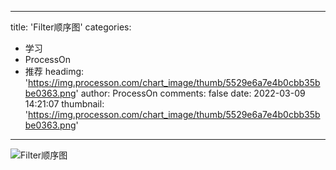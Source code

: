 
---
title: 'Filter顺序图'
categories: 
 - 学习
 - ProcessOn
 - 推荐
headimg: 'https://img.processon.com/chart_image/thumb/5529e6a7e4b0cbb35bbe0363.png'
author: ProcessOn
comments: false
date: 2022-03-09 14:21:07
thumbnail: 'https://img.processon.com/chart_image/thumb/5529e6a7e4b0cbb35bbe0363.png'
---

<div>   
<img class="thumb" alt="Filter顺序图" src="https://img.processon.com/chart_image/thumb/5529e6a7e4b0cbb35bbe0363.png" referrerpolicy="no-referrer">
<p></p>  
</div>
            